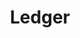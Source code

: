 ---
codehost: https://github.com/https://github.com/LedgerHQ
facebook: https://facebook.com/Ledger
instagram: https://instagram.com/ledger
linkedin: https://linkedin.com/company/ledgerhq
logohandle: ledger
sort: ledger
title: Ledger
twitter: https://x.com/Ledger
website: https://www.ledger.com/
youtube: https://youtube.com/Ledger
---